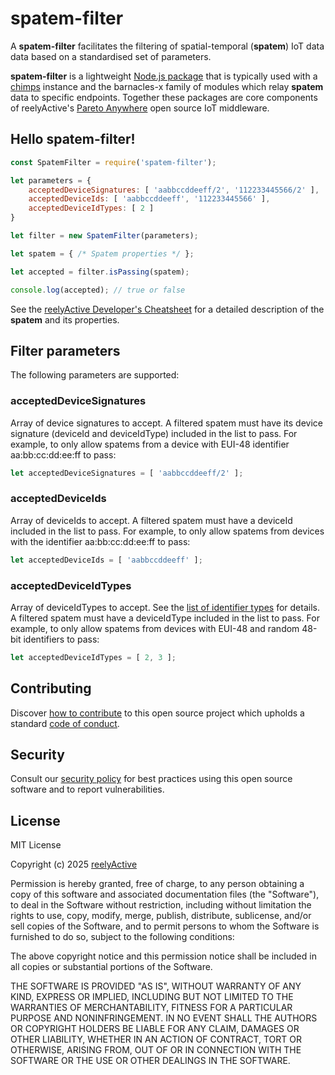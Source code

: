 spatem-filter
=============

A __spatem-filter__ facilitates the filtering of spatial-temporal (__spatem__) IoT data data based on a standardised set of parameters.

__spatem-filter__ is a lightweight [Node.js package](https://www.npmjs.com/package/spatem-filter) that is typically used with a [chimps](https://github.com/reelyactive/chimps) instance and the barnacles-x family of modules which relay __spatem__ data to specific endpoints.  Together these packages are core components of reelyActive's [Pareto Anywhere](https://www.reelyactive.com/pareto/anywhere/) open source IoT middleware.


Hello spatem-filter!
--------------------

```javascript
const SpatemFilter = require('spatem-filter');

let parameters = {
    acceptedDeviceSignatures: [ 'aabbccddeeff/2', '112233445566/2' ],
    acceptedDeviceIds: [ 'aabbccddeeff', '112233445566' ],
    acceptedDeviceIdTypes: [ 2 ]
}

let filter = new SpatemFilter(parameters);

let spatem = { /* Spatem properties */ };

let accepted = filter.isPassing(spatem);

console.log(accepted); // true or false
```

See the [reelyActive Developer's Cheatsheet](https://reelyactive.github.io/diy/cheatsheet/#spatem) for a detailed description of the __spatem__ and its properties.


Filter parameters
-----------------

The following parameters are supported:

### acceptedDeviceSignatures

Array of device signatures to accept.  A filtered spatem must have its device signature (deviceId and deviceIdType) included in the list to pass.  For example, to only allow spatems from a device with EUI-48 identifier aa:bb:cc:dd:ee:ff to pass:

```javascript
let acceptedDeviceSignatures = [ 'aabbccddeeff/2' ];
```

### acceptedDeviceIds

Array of deviceIds to accept.  A filtered spatem must have a deviceId included in the list to pass.  For example, to only allow spatems from devices with the identifier aa:bb:cc:dd:ee:ff to pass:

```javascript
let acceptedDeviceIds = [ 'aabbccddeeff' ];
```


### acceptedDeviceIdTypes

Array of deviceIdTypes to accept.  See the [list of identifier types](https://reelyactive.github.io/diy/cheatsheet/#idtype) for details.  A filtered spatem must have a deviceIdType included in the list to pass.  For example, to only allow spatems from devices with EUI-48 and random 48-bit identifiers to pass:

```javascript
let acceptedDeviceIdTypes = [ 2, 3 ];
```


Contributing
------------

Discover [how to contribute](CONTRIBUTING.md) to this open source project which upholds a standard [code of conduct](CODE_OF_CONDUCT.md).


Security
--------

Consult our [security policy](SECURITY.md) for best practices using this open source software and to report vulnerabilities.


License
-------

MIT License

Copyright (c) 2025 [reelyActive](https://www.reelyactive.com)

Permission is hereby granted, free of charge, to any person obtaining a copy of this software and associated documentation files (the "Software"), to deal in the Software without restriction, including without limitation the rights to use, copy, modify, merge, publish, distribute, sublicense, and/or sell copies of the Software, and to permit persons to whom the Software is furnished to do so, subject to the following conditions:

The above copyright notice and this permission notice shall be included in all copies or substantial portions of the Software.

THE SOFTWARE IS PROVIDED "AS IS", WITHOUT WARRANTY OF ANY KIND, EXPRESS OR 
IMPLIED, INCLUDING BUT NOT LIMITED TO THE WARRANTIES OF MERCHANTABILITY, 
FITNESS FOR A PARTICULAR PURPOSE AND NONINFRINGEMENT. IN NO EVENT SHALL THE 
AUTHORS OR COPYRIGHT HOLDERS BE LIABLE FOR ANY CLAIM, DAMAGES OR OTHER 
LIABILITY, WHETHER IN AN ACTION OF CONTRACT, TORT OR OTHERWISE, ARISING FROM, 
OUT OF OR IN CONNECTION WITH THE SOFTWARE OR THE USE OR OTHER DEALINGS IN 
THE SOFTWARE.